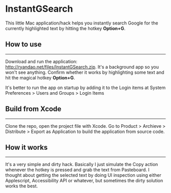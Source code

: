 # InstantGSearch

This little Mac application/hack helps you instantly search Google for the currently highlighted text by hitting the hotkey **Option+G**.

## How to use
---------------
Download and run the application: http://ryandao.net/files/InstantGSearch.zip. It's a background app so you won't see anything. Confirm whether it works by highlighting some text and hit the magical hotkey **Option+G**.

It's better to run the app on startup by adding it to the Login items at System Preferences > Users and Groups > Login Items

## Build from Xcode
---------------
Clone the repo, open the project file with Xcode. Go to Product > Archieve > Distribute > Export as Application to build the application from source code.

## How it works
---------------
It's a very simple and dirty hack. Basically I just simulate the Copy action whenever the hotkey is pressed and grab the text from Pasteboard. I thought about getting the selected text by doing UI inspection using either Applescript, Accessibility API or whatever, but sometimes the dirty solution works the best. 
